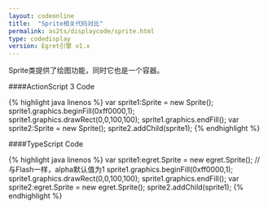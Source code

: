 ```yaml
---
layout: codeonline
title:  "Sprite相关代码对比"
permalink: as2ts/displaycode/sprite.html
type: codedisplay
version: Egret引擎 v1.x
---
```


Sprite类提供了绘图功能，同时它也是一个容器。

####ActionScript 3 Code

{% highlight java linenos %}
var sprite1:Sprite = new Sprite();
sprite1.graphics.beginFill(0xff0000,1);
sprite1.graphics.drawRect(0,0,100,100);
sprite1.graphics.endFill();
var sprite2:Sprite = new Sprite();
sprite2.addChild(sprite1);
{% endhighlight %}

####TypeScript Code

{% highlight java linenos %}
var sprite1:egret.Sprite = new egret.Sprite();
//与Flash一样，alpha默认值为1
sprite1.graphics.beginFill(0xff0000,1);
sprite1.graphics.drawRect(0,0,100,100);
sprite1.graphics.endFill();
var sprite2:egret.Sprite = new egret.Sprite();
sprite2.addChild(sprite1);
{% endhighlight %}
